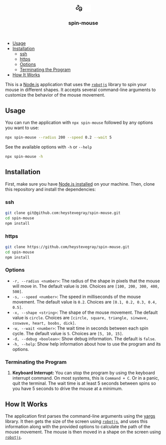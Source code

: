 <br/>

<div align="center">
  <img src="./public/logo.png#gh-light-mode-only" />
  <img src="./public/logo-white.png#gh-dark-mode-only" />
</div>
<div align="center">
  <h3>spin-mouse</h3>
</div>

<br/>

- [Usage](#usage)
- [Installation](#installation)
	- [ssh](#ssh)
	- [https](#https)
	- [Options](#options)
	- [Terminating the Program](#terminating-the-program)
- [How It Works](#how-it-works)

This is a [Node.js](https://nodejs.org/en) application that uses the [`robotjs`](https://github.com/octalmage/robotjs?tab=readme-ov-file) library to spin your mouse in different shapes. It accepts several command-line arguments to customize the behavior of the mouse movement.

## Usage

You can run the application with `npx spin-mouse` followed by any options you want to use:

```bash
npx spin-mouse --radius 200 --speed 0.2 --wait 5
```

See the available options with `-h` or `--help`

```bash
npx spin-mouse -h
```

## Installation

First, make sure you have [Node.js installed](https://nodejs.org/en/download/package-manager) on your machine. Then, clone this repository and install the dependencies:

### ssh
```bash
git clone git@github.com:heystevegray/spin-mouse.git
cd spin-mouse
npm install
```

### https
```bash
git clone https://github.com/heystevegray/spin-mouse.git
cd spin-mouse
npm install
```

### Options

- `-r, --radius <number>`: The radius of the shape in pixels that the mouse will move in. The default value is `200`. Choices are `[100, 200, 300, 400, 500]`.
- `-s, --speed <number>`: The speed in milliseconds of the mouse movement. The default value is `0.2`. Choices are `[0.1, 0.2, 0.3, 0.4, 0.5]`.
- `-x, --shape <string>`: The shape of the mouse movement. The default value is `circle`. Choices are `[circle, square, triangle, sinwave, coswave, heart, boobs, dick]`.
- `-w, --wait <number>`: The wait time in seconds between each spin cycle. The default value is `5`. Choices are `[5, 10, 15]`.
- `-d, --debug <boolean>`: Show debug information. The default is `false`.
- `-h, --help`: Show help information about how to use the program and its options.

### Terminating the Program

1. **Keyboard Interrupt:** You can stop the program by using the keyboard interrupt command. On most systems, this is `Command + C`. Or in a panic, quit the terminal. The wait time is at least 5 seconds between spins so you have 5 seconds to drive the mouse at a minimum.

## How It Works

The application first parses the command-line arguments using the [yargs](https://www.npmjs.com/package/yargs) library. It then gets the size of the screen using [`robotjs`](https://github.com/octalmage/robotjs?tab=readme-ov-file), and uses this information along with the provided options to calculate the path of the mouse movement. The mouse is then moved in a shape on the screen using [`robotjs`](https://github.com/octalmage/robotjs?tab=readme-ov-file).
